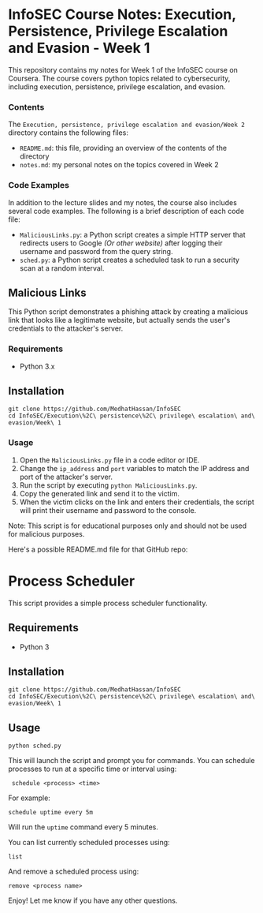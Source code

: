 # InfoSEC Course Notes: Execution, Persistence, Privilege Escalation and Evasion - Week 1
This repository contains my notes for Week 1 of the InfoSEC course on Coursera. The course covers python topics related to cybersecurity, including execution, persistence, privilege escalation, and evasion.
### Contents

The `Execution, persistence, privilege escalation and evasion/Week 2` directory contains the following files:
- `README.md`: this file, providing an overview of the contents of the directory
- `notes.md`: my personal notes on the topics covered in Week 2

### Code Examples

In addition to the lecture slides and my notes, the course also includes several code examples. The following is a brief description of each code file:
- `MaliciousLinks.py`: a Python script creates a simple HTTP server that redirects users to Google <i>(Or other website)</i> after logging their username and password from the query string.
- `sched.py`: a Python script creates a scheduled task to run a security scan at a random interval.

## Malicious Links

This Python script demonstrates a phishing attack by creating a malicious link that looks like a legitimate website, but actually sends the user's credentials to the attacker's server. 

### Requirements
- Python 3.x

## Installation

```
git clone https://github.com/MedhatHassan/InfoSEC 
cd InfoSEC/Execution\%2C\ persistence\%2C\ privilege\ escalation\ and\ evasion/Week\ 1
```

### Usage
1. Open the `MaliciousLinks.py` file in a code editor or IDE.
2. Change the `ip_address` and `port` variables to match the IP address and port of the attacker's server.
3. Run the script by executing `python MaliciousLinks.py`.
4. Copy the generated link and send it to the victim.
5. When the victim clicks on the link and enters their credentials, the script will print their username and password to the console.

Note: This script is for educational purposes only and should not be used for malicious purposes.

Here's a possible README.md file for that GitHub repo:

# Process Scheduler 

This script provides a simple process scheduler functionality.

## Requirements

- Python 3

## Installation

```
git clone https://github.com/MedhatHassan/InfoSEC 
cd InfoSEC/Execution\%2C\ persistence\%2C\ privilege\ escalation\ and\ evasion/Week\ 1
```

## Usage

```
python sched.py 
```

This will launch the script and prompt you for commands. You can schedule processes to run at a specific time or interval using:

```
 schedule <process> <time>
```

For example:

```
schedule uptime every 5m
```

Will run the `uptime` command every 5 minutes.

You can list currently scheduled processes using:

```
list 
```

And remove a scheduled process using:

``` 
remove <process name>
```

Enjoy! Let me know if you have any other questions.
